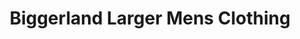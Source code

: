 ---
title: "Biggerland Larger Mens Clothing"
url: /chelmsford/biggerland-larger-mens-clothing/
shop: clothes
---